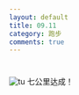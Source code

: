 ```yaml
---
layout: default
title: 09.11
category: 跑步
comments: true
---
```


# 

![tu](http://ww1.sinaimg.cn/large/6f923d17gw1evpk9u5717j20hs0qok6e.jpg)
七公里达成！
